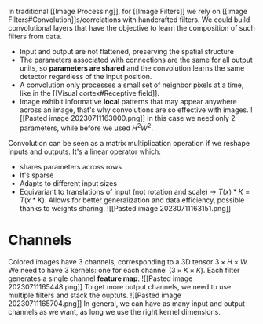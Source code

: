 In traditional [[Image Processing]], for [[Image Filters]] we rely on [[Image Filters#Convolution]]s/correlations with handcrafted filters.
We could build convolutional layers that have the objective to learn the composition of such filters from data.
- Input and output are not flattened, preserving the spatial structure
- The parameters associated with connections are the same for all output units, so **parameters are shared** and the convolution learns the same detector regardless of the input position.
- A convolution only processes a small set of neighbor pixels at a time, like in the [[Visual cortex#Receptive field]].
- Image exhibit informative **local** patterns that may appear anywhere across an image, that's why convolutions are so effective with images.
![[Pasted image 20230711163000.png]]
In this case we need only 2 parameters, while before we used $H^2W^2$.

Convolution can be seen as a matrix multiplication operation if we reshape inputs and outputs. It's a linear operator which:
- shares parameters across rows
- It's sparse
- Adapts to different input sizes
- Equivariant to translations of input (not rotation and scale) -> $T(x)*K=T(x*K)$. Allows for better generalization and data efficiency, possible thanks to weights sharing.
![[Pasted image 20230711163151.png]]

# Channels
Colored images have 3 channels, corresponding to a 3D tensor $3\times H\times W$.
We need to have 3 kernels: one for each channel ($3\times K \times K$).
Each filter generates a single channel **feature map**. 
![[Pasted image 20230711165448.png]]
To get more output channels, we need to use multiple filters and stack the ouptuts.
![[Pasted image 20230711165704.png]]
In general, we can have as many input and output channels as we want, as long we use the right kernel dimensions.


